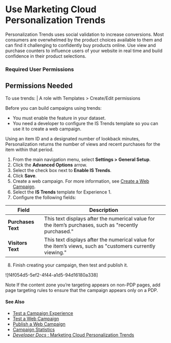 

# Use Marketing Cloud Personalization Trends

Personalization Trends uses social validation to increase conversions. Most
consumers are overwhelmed by the product choices available to them and can
find it challenging to confidently buy products online. Use view and purchase
counters to influence users of your website in real time and build confidence
in their product selections.

### Required User Permissions

Permissions Needed  
---  
To use trends: | A role with Templates > Create/Edit permissions  
  
Before you can build campaigns using trends:

  * You must enable the feature in your dataset.
  * You need a developer to configure the IS Trends template so you can use it to create a web campaign.

Using an item ID and a designated number of lookback minutes, Personalization
returns the number of views and recent purchases for the item within that
period.

  1. From the main navigation menu, select **Settings > General Setup**.
  2. Click the **Advanced Options** arrow.
  3. Select the check box next to **Enable IS Trends**. 
  4. Click **Save**.
  5. Create a web campaign. For more information, see [Create a Web Campaign](https://help.salesforce.com/s/articleView?id=sf.mc_pers_web_campaign_create.htm&language=en_US&type=5 "Using a web campaign, you can personalize various aspects of your website for your users based on their behavior, affinities, preferences, location, or other qualifying criteria. You can create web campaigns from templates in your dataset. The templates provide a framework that defines the campaign placement, copy and creative locations, and general campaign design.").
  6. Select the **IS Trends** template for Experience 1.
  7. Configure the following fields:

Field | Description  
---|---  
**Purchases Text** | This text displays after the numerical value for the item’s purchases, such as "recently purchased."  
**Visitors Text** | This text displays after the numerical value for the item’s views, such as "customers currently viewing."  
  
  8. Finish creating your campaign, then test and publish it.

![f4f054d5-5ef2-4f44-a1d5-94d16180a338]

Note If the content zone you’re targeting appears on non-PDP pages, add page
targeting rules to ensure that the campaign appears only on a PDP.

#### See Also

  * [Test a Campaign Experience](https://help.salesforce.com/s/articleView?id=sf.mc_pers_web_campaign_experience_test.htm&language=en_US&type=5 "Although you can see your web campaign render as you create it, you can also test each campaign experience to see how it will appear to your intended audience. Testing the campaign experience allows you to view it, regardless of the qualification rules at the experience or campaign level. With campaign experience testing, you can review how the experience looks on the page.")
  * [Test a Web Campaign](https://help.salesforce.com/s/articleView?id=sf.mc_pers_web_campaign_test.htm&language=en_US&type=5 "Use the campaign testing mode to test your campaigns before you publish them to ensure they display the way you intend.")
  * [Publish a Web Campaign](https://help.salesforce.com/s/articleView?id=sf.mc_pers_web_campaign_publish.htm&language=en_US&type=5 "After you thoroughly test your campaign, you publish it to your website so that it’s visible to qualified users.")
  * [Campaign Statistics](https://help.salesforce.com/s/articleView?id=sf.mc_pers_campaign_statistics.htm&language=en_US&type=5 "Use Campaign Statistics to measure the impact of your campaigns. The information available on the Campaign Statistics screen helps you analyze where you can make campaign changes to improve results.")
  * [ _Developer Docs_ : Marketing Cloud Personalization Trends](https://developer.salesforce.com/docs/marketing/personalization/guide/is-trends.html)

